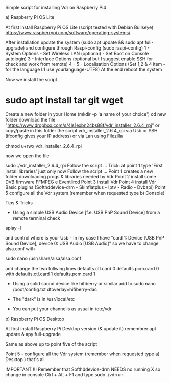 
Simple script for installing Vdr on Raspberry Pi4 

a) Raspberry Pi OS Lite

At first install Raspberry Pi OS Lite (script tested with Debian Bullseye)
https://www.raspberrypi.com/software/operating-systems/

After installation update the system (sudo apt update && sudo apt full-upgrade)
and configure through Raspi-config (sudo raspi-config)
1 - System Options - Set Wireless LAN (optional) - Set Boot on Console autologin)
3 - Interface Options (optional but I suggest enable SSH for check and work from remote)
4 - 
5 - Localisation Options (Set 1,2 & 4  item - for the language L1 use yourlanguage-UTF8)
At the end reboot the system

Now we install the script
# sudo apt install tar git wget
Create a new folder in your Home (mkdir -p 'a name of your choice')
cd new folder
download the file "https://www.dropbox.com/s/4ls1exbn24bs88f/vdr_installer_2.6.4_rpi"
or copy/paste in this folder the script vdr_installer_2.6.4_rpi via Usb or SSH (ifconfig gives your IP address) or via Lan using Filezilla

chmod u+rwx vdr_installer_2.6.4_rpi

now we open the file

sudo ./vdr_installer_2.6.4_rpi
Follow the script  ...
Trick: at point 1 type 'First install libraries' just only now
Follow the script  ...
Point 1 creates a new folder downloading progs & libraries needed by Vdr 
Point 2 install some DVB firmware FFMPEG e Eventlircd
Point 3 install Vdr
Point 4 install Vdr  Basic plugins (Softhddevice-drm - Skinflatplus - Iptv - Radio - Dvbapi)
Point 5 configure all the Vdr system (remember when requested type b) Console)


Tips & Tricks

- Using a simple USB Audio Device [f.e. USB PnP Sound Device] from a remote terminal check

aplay -l

and control where is your Usb - In my case I have
"card 1: Device [USB PnP Sound Device], device 0: USB Audio [USB Audio]"
so we have to change alsa.conf with

sudo nano /usr/share/alsa/alsa.conf

and change the two follwing lines
defaults.ctl.card 0
defaults.pcm.card 0
with
defaults.ctl.card 1
defaults.pcm.card 1

- Using a solid sound device like hifiberry or similar add to 
sudo nano /boot/config.txt
dtoverlay=hifiberry-dac 


- The "dark" is in /usr/local/etc

- You can put your channells as usual in /etc/vdr

b) Raspberry Pi OS Desktop

At first install Raspberry Pi Desktop version (& update it) remembrer apt updare & apy full-upgrade

Same as above up to point five of the script

Point 5 - configure all the Vdr system (remember when requested type a) Desktop )
that's all

IMPORTANT !!!
Remember that Softhddevice-drm NEEDS no running X
so change in console Ctrl + Alt + F1
and type sudo ./vdrrun
